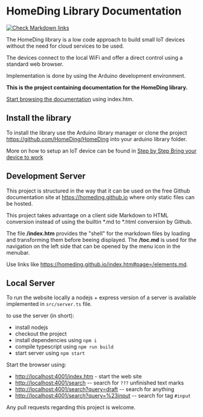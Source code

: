 # HomeDing Library Documentation

[![Check Markdown links](https://github.com/HomeDing/homeding.github.io/actions/workflows/md-linkcheck.yml/badge.svg)](https://github.com/HomeDing/homeding.github.io/actions/workflows/md-linkcheck.yml)

The HomeDing library is a low code approach to build small IoT devices
without the need for cloud services to be used.

The devices connect to the local WiFi and offer a direct control using a standard web browser.

Implementation is done by using the Arduino development environment.

**This is the project containing documentation for the HomeDing library.**

[Start browsing the documentation](/index.htm)
using index.htm.

## Install the library

To install the library use the Arduino library manager or clone the project <https://github.com/HomeDing/HomeDing> into your arduino library folder.

More on how to setup an IoT device can be found in
[Step by Step Bring your device to work](/stepsnewdevice.md)


## Development Server

This project is structured in the way that it can be used on the free 
Github documentation site at <https://homeding.github.io> where only static files can be hosted.

This project takes advantage on a client side Markdown to HTML conversion instead of using the builtin *.md to *.html conversion by Github.

The file **/index.htm** provides the "shell" for the markdown files by loading and transforming them before beeing displayed. The 
**/toc.md** is used for the navigation on the left side that can be opened by the menu icon in the menubar.

Use links like <https://homeding.github.io/index.htm#page=/elements.md>.


## Local Server

To run the website locally a nodejs + express version of a server is available implemented in `src/server.ts` file.

to use the server (in short):

* install nodejs
* checkout the project
* install dependencies using `npm i`
* compile typescript using `npm run build`
* start server using `npm start`

Start the browser using:

* <http://localhost:4001/index.htm> - start the web site
* <http://localhost:4001/search> -- search for `???` unfinished text marks 
* <http://localhost:4001/search?query=draft> -- search for anything
* <http://localhost:4001/search?query=%23input> -- search for tag `#input`

Any pull requests regarding this project is welcome.
